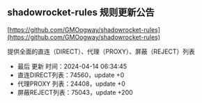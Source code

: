 ## shadowrocket-rules 规则更新公告

[https://github.com/GMOogway/shadowrocket-rules](https://github.com/GMOogway/shadowrocket-rules)

提供全面的直连（DIRECT）、代理（PROXY）、屏蔽（REJECT）列表
- 最后 更新 时间：2024-04-14 06:34:45
- 直连DIRECT列表：74560，update +0
- 代理PROXY 列表：24408，update +0
- 屏蔽REJECT列表：75043，update +200